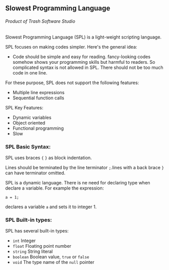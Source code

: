 ## **Slowest Programming Language**

###### _Product of Trash Software Studio_

Slowest Programming Language (SPL) is a light-weight scripting language.

SPL focuses on making codes simpler. Here's the general idea: 

* Code should be simple and easy for reading. 
fancy-looking codes somehow shows your programming skills but harmful to readers.
So complicated syntax is not allowed in SPL. There should not be too much code 
in one line.

For these purpose, SPL does not support the following features:

* Multiple line expressions
* Sequential function calls

SPL Key Features:

* Dynamic variables
* Object oriented
* Functional programming
* Slow

### SPL Basic Syntax:

SPL uses braces `{` `}` as block indentation. 

Lines should be terminated by the line terminator `;`.lines with a back brace `}` can have terminator omitted.

SPL is a dynamic language. There is ne need for declaring type when declare a variable.
For example the expression:

`a = 1;`

declares a variable `a` and sets it to integer 1.

### SPL Built-in types:

SPL has several built-in types:

* `int` Integer
* `float` Floating point number
* `string` String literal
* `boolean` Boolean value, `true` or `false`
* `void` The type name of the `null` pointer
